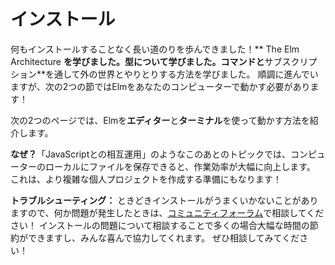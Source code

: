 <!--
# Installation
-->
# インストール

<!--
We have come a long way without installing anything! We learned **The Elm Architecture**. We learned about **types**. We learned how to interact with the outside world through **commands** and **subscriptions**. Things are going well, but we need to get Elm working on your computer for the next couple sections!
-->
何もインストールすることなく長い道のりを歩んできました！** The Elm Architecture **を学びました。**型**について学びました。**コマンド**と**サブスクリプション**を通して外の世界とやりとりする方法を学びました。 順調に進んでいますが、次の2つの節ではElmをあなたのコンピューターで動かす必要があります！

<!--
The next two pages will show how to get Elm working in your **editor** and then in your **terminal**.
-->
次の2つのページでは、Elmを**エディター**と**ターミナル**を使って動かす方法を紹介します。


<!--
**Why?** Upcoming topics like "JavaScript Interop" work a lot better when you can save files locally on your computer. This will also set us up to create more complex personal projects!
-->
**なぜ？**「JavaScriptとの相互運用」のようなこのあとのトピックでは、コンピューターのローカルにファイルを保存できると、作業効率が大幅に向上します。 これは、より複雑な個人プロジェクトを作成する準備にもなります！

<!--
**Troubleshooting:** Things can sometimes go wrong with installation, so if you run into any trouble, please ask about it in a [community forum](https://elm-lang.org/community)! Talking through an install problem can usually save you a lot of time, and people are happy to help out. Please ask for help!
-->
**トラブルシューティング：** ときどきインストールがうまくいかないことがありますので、何か問題が発生したときは、[コミュニティフォーラム](https://elm-lang.org/community)で相談してください！ インストールの問題について相談することで多くの場合大幅な時間の節約ができますし、みんな喜んで協力してくれます。 ぜひ相談してみてください！
